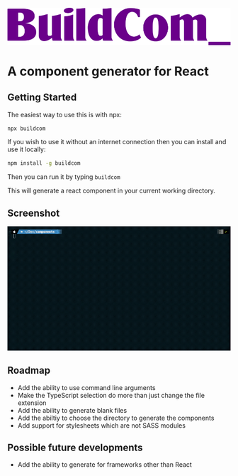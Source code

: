 ![Logo](./logo.png)

# A component generator for React

## Getting Started

The easiest way to use this is with npx:

```bash
npx buildcom
```

If you wish to use it without an internet connection then you can install and use it locally:

```bash
npm install -g buildcom
```

Then you can run it by typing `buildcom`

This will generate a react component in your current working directory.

## Screenshot

![How buildcom runs](./example.gif)

<!-- ## Options (NOT YET IMPLEMENTED)

If you call buildcom without any arguments, the component folder will be created in your current working directory, it will also ask you some questions in order to build the component out properly.

You can also supply it with the following arguments:

Argument | Description | default
---- | ---- | ----
`--output` | where to generate your new component (relative to your current working directory) | current directory
`--name` | The name you want to call your component | 'My New Component'
`--add-directories` | Add extra directories as comma separated values | No directories
`--use-storybook` | Generate storybook file | true
`--use-jest` | Generate jest test file | true
`--use-sass` | Generate sass module file | false
`--use-ts` | Generate files with TypeScript extensions | true
`--blank` | Don't add example code, just create empty files | false
`-o` | Shorter alias for `--output`
`-n` | Shorter alias for `--name`
`-i` | Shorter alias for `--use-images`
`-d` | Shorter alias for `--use-helpers`
`-j`  | Shorter alias for `--use-test`
`-c`  | Shorter alias for `--use-sass`
`-t`  | Shorter alias for `--use-ts`
`-b` | Shorter alias for `--blank` -->

## Roadmap

- Add the ability to use command line arguments
- Make the TypeScript selection do more than just change the file extension
- Add the ability to generate blank files
- Add the abiltiy to choose the directory to generate the components
- Add support for stylesheets which are not SASS modules

## Possible future developments
- Add the ability to generate for frameworks other than React
